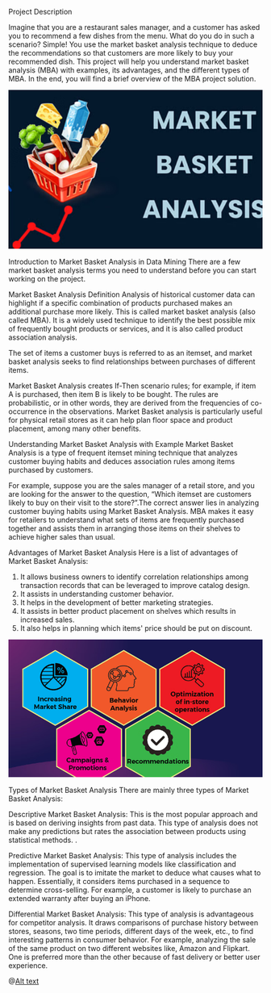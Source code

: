 Project Description

Imagine that you are a restaurant sales manager, and a customer has asked you to recommend a few dishes from the menu. What do you do in such a scenario? Simple! You use the market basket analysis technique to deduce the recommendations so that customers are more likely to buy your recommended dish. This project will help you understand market basket analysis (MBA) with examples, its advantages, and the different types of MBA. In the end, you will find a brief overview of the MBA project solution.

![Alt text](https://github.com/Prashant501Tyagi/Market_Basket_analysis/blob/main/Screenshot%202024-04-07%20130941%20-%20Copy.png)

Introduction to Market Basket Analysis in Data Mining
There are a few market basket analysis terms you need to understand before you can start working on the project. 

Market Basket Analysis Definition
Analysis of historical customer data can highlight if a specific combination of products purchased makes an additional purchase more likely. This is called market basket analysis (also called MBA). It is a widely used technique to identify the best possible mix of frequently bought products or services, and it is also called product association analysis. 

The set of items a customer buys is referred to as an itemset, and market basket analysis seeks to find relationships between purchases of different items. 

Market Basket Analysis creates If-Then scenario rules; for example, if item A is purchased, then item B is likely to be bought. The rules are probabilistic, or in other words, they are derived from the frequencies of co-occurrence in the observations. Market Basket analysis is particularly useful for physical retail stores as it can help plan floor space and product placement, among many other benefits.

Understanding Market Basket Analysis with Example
Market Basket Analysis is a type of frequent itemset mining technique that analyzes customer buying habits and deduces association rules among items purchased by customers.

For example, suppose you are the sales manager of a retail store, and you are looking for the answer to the question, “Which itemset are customers likely to buy on their visit to the store?”.The correct answer lies in analyzing customer buying habits using Market Basket Analysis. MBA makes it easy for retailers to understand what sets of items are frequently purchased together and assists them in arranging those items on their shelves to achieve higher sales than usual.

Advantages of Market Basket Analysis
Here is a list of advantages of Market Basket Analysis:

1. It allows business owners to identify correlation relationships among transaction records that can be leveraged to improve catalog design.
2. It assists in understanding customer behavior.
3. It helps in the development of better marketing strategies.
4. It assists in better product placement on shelves which results in increased sales.
5. It also helps in planning which items' price should be put on discount.

![Alt text](https://github.com/Prashant501Tyagi/Market_Basket_analysis/blob/main/Screenshot%202024-04-07%20131001%20-%20Copy.png)


Types of Market Basket Analysis
There are mainly three types of Market Basket Analysis:

Descriptive Market Basket Analysis: This is the most popular approach and is based on deriving insights from past data. This type of analysis does not make any predictions but rates the association between products using statistical methods. .

Predictive Market Basket Analysis: This type of analysis includes the implementation of supervised learning models like classification and regression. The goal is to imitate the market to deduce what causes what to happen. Essentially, it considers items purchased in a sequence to determine cross-selling. For example, a customer is likely to purchase an extended warranty after buying an iPhone.

Differential Market Basket Analysis: This type of analysis is advantageous for competitor analysis. It draws comparisons of purchase history between stores, seasons, two time periods, different days of the week, etc., to find interesting patterns in consumer behavior. For example, analyzing the sale of the same product on two different websites like, Amazon and Flipkart. One is preferred more than the other because of fast delivery or better user experience.

@[Alt text](https://github.com/Prashant501Tyagi/Market_Basket_analysis/blob/main/Screenshot%202024-04-07%20131012.png)
